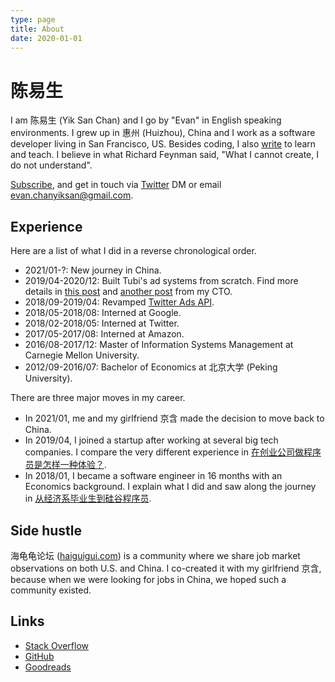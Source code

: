 ```yaml
---
type: page
title: About
date: 2020-01-01
---
```


# 陈易生

I am 陈易生 (Yik San Chan) and I go by "Evan" in English speaking environments.
I grew up in 惠州 (Huizhou), China and I work as a software developer living in San Francisco, US.
Besides coding, I also [write](https://yiksanchan.com/posts) to learn and teach.
I believe in what Richard Feynman said, "What I cannot create, I do not understand".

[Subscribe](https://yiksanchan.com/rss.xml),
and get in touch via [Twitter](https://twitter.com/yiksanchan) DM
or email evan.chanyiksan@gmail.com.

## Experience

Here are a list of what I did in a reverse chronological order.

- 2021/01-?: New journey in China.
- 2019/04-2020/12: Built Tubi's ad systems from scratch. Find more details in [this post](https://code.tubitv.com/a-fully-reactive-ad-serving-platform-using-scala-akka-streams-13299e7ea04e) and [another post](https://code.tubitv.com/a-fully-reactive-ad-serving-platform-using-scala-akka-streams-b2a3526be6a0) from my CTO.
- 2018/09-2019/04: Revamped [Twitter Ads API](https://developer.twitter.com/en/docs/twitter-ads-api).
- 2018/05-2018/08: Interned at Google.
- 2018/02-2018/05: Interned at Twitter.
- 2017/05-2017/08: Interned at Amazon.
- 2016/08-2017/12: Master of Information Systems Management at Carnegie Mellon University.
- 2012/09-2016/07: Bachelor of Economics at 北京大学 (Peking University).

There are three major moves in my career.

- In 2021/01, me and my girlfriend 京含 made the decision to move back to China.
- In 2019/04, I joined a startup after working at several big tech companies. I compare the very different experience in [在创业公司做程序员是怎样一种体验？](https://zhuanlan.zhihu.com/p/166491761).
- In 2018/01, I became a software engineer in 16 months with an Economics background. I explain what I did and saw along the journey in [从经济系毕业生到硅谷程序员](https://zhuanlan.zhihu.com/p/164431792).

## Side hustle

海龟龟论坛 ([haiguigui.com](https://haiguigui.com/)) is a community where we share job market observations on both U.S. and China. I co-created it with my girlfriend 京含, because when we were looking for jobs in China, we hoped such a community existed.

## Links

- [Stack Overflow](https://stackoverflow.com/users/7550592/yik-san-chan)
- [GitHub](https://github.com/YikSanChan)
- [Goodreads](https://www.goodreads.com/yiksanchan)
